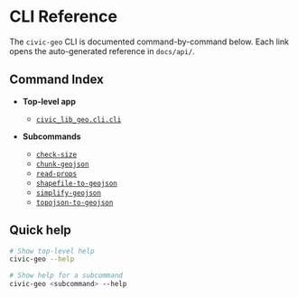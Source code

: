 # CLI Reference

The `civic-geo` CLI is documented command-by-command below. Each link opens the
auto-generated reference in `docs/api/`.

## Command Index

- **Top-level app**
  - [`civic_lib_geo.cli.cli`](api/civic_lib_geo.cli.cli.md)

- **Subcommands**
  - [`check-size`](api/civic_lib_geo.cli.check_size.md)
  - [`chunk-geojson`](api/civic_lib_geo.cli.chunk_geojson.md)
  - [`read-props`](api/civic_lib_geo.cli.read_props.md)
  - [`shapefile-to-geojson`](api/civic_lib_geo.cli.shapefile_to_geojson.md)
  - [`simplify-geojson`](api/civic_lib_geo.cli.simplify_geojson.md)
  - [`topojson-to-geojson`](api/civic_lib_geo.cli.topojson_to_geojson.md)

## Quick help

```bash
# Show top-level help
civic-geo --help

# Show help for a subcommand
civic-geo <subcommand> --help
```
